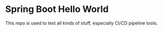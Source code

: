 # Spring Boot Hello World

This repo is used to test all kinds of stuff, especially CI/CD pipeline tools.
